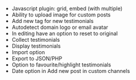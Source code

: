 - Javascript plugin: grid, embed (with multiple)
- Ability to upload image for custom posts
- Add new tag for new testimonials
- Autodetect domain logo or email avatar
- In editing have an option to reset to original
- Collect testimonials
- Display testimonials
- Import option
- Export to JSON/PHP
- Option to favourite/highlight testimonials
- Date option in Add new post in custom channels
